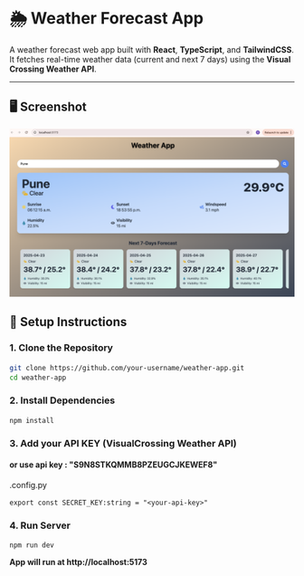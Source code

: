 # 🌦️ Weather Forecast App

A weather forecast web app built with **React**, **TypeScript**, and **TailwindCSS**. It fetches real-time weather data (current and next 7 days) using the **Visual Crossing Weather API**.

---

## 🖥️ Screenshot

![App Screenshot](./assets/app_ss.png)

## 🚀 Setup Instructions

### 1. Clone the Repository

```bash
git clone https://github.com/your-username/weather-app.git
cd weather-app
```

### 2. Install Dependencies

```
npm install
```

### 3. Add your API KEY (VisualCrossing Weather API)

#### or use api key : "S9N8STKQMMB8PZEUGCJKEWEF8"

.config.py

```
export const SECRET_KEY:string = "<your-api-key>"

```

### 4. Run Server

```
npm run dev
```

**App will run at http://localhost:5173**
